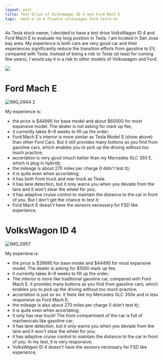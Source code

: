 ```yaml
---
layout: post
title: Test Drive of VolksWagan ID 4 and Ford Mach E
tags:  mach-e id-4 finance volkswagon ford tesla ev
---
```

As Tesla stock owner, I decided to have a test drive VolksWagon ID 4 and Ford Mach E to evaluate my long position in Tesla. I am located in San Jose bay area. My experience is both cars are very good car and their experiences significantly reduce the transition efforts from gaosline to EV, compared with Tesla. Instead of being a risk to Tesla (at least for coming few years), I would say it is a risk to other models of Volkswagon and Ford. 

![](https://raw.githubusercontent.com/zhangtemplar/zhangtemplar.github.io/master/uPic/2021_03_31_23_14_54_2021_03_31_23_14_50_2012-tesla-model-s-interior.jpg)

# Ford Mach E

![IMG_0944 2](https://raw.githubusercontent.com/zhangtemplar/zhangtemplar.github.io/master/uPic/2021_03_31_23_13_56_IMG_0944%202.jpg)

My experience is:

- the price is $44995 for base model and about $60000 for most expansive model. The dealer is not asking for mark up fee;
- it currently takes 8~9 weeks to fill up the order;
- Ford Mach E's interior is more similar as Tesla Model S (show above) than other Ford Cars. But it still provides many buttons as you find from gasoline cars, which enables you to pick up the driving without too much practice;
- accerlation is very good (much better than my Mercedes GLC 350 E, which is plug in hybrid);
- the mileage is about 270 miles per charge (I didn't test it);
- it is quite even when accerlating;
- it has both front truck and rear truck as Tesla.
- it has lane detection, but it only warns you when you deviate from the lane and it won't stear the wheel for you;
- it has adaptive cruise control to maintain the distance to the car in front of you. But I don't get the chance to test it;
- Ford Mach E doesn't have the sensors necessary for FSD like experience;

# VolksWagon ID 4

![IMG_0957](https://raw.githubusercontent.com/zhangtemplar/zhangtemplar.github.io/master/uPic/2021_03_31_23_13_18_IMG_0957.jpg)

My experiene is:

- the price is $39995 for base model and $44495 for most expansive model. The dealer is asking for $1500 mark up fee;
- it currently takes 8~9 weeks to fill up the order;
- The interior is more like traditional gaosline car, compared with Ford Mach E. it provides many buttons as you find from gasoline cars, which enables you to pick up the driving without too much practice;
- accerlation is just so so. It feels like my Mercedes GLC 350e and is less responsive as Ford Mach E;
- the mileage is also about 270 miles per charge (I didn't test it);
- it is quite even when accerlating;
- it only has rear truck! The front compartment of the car is full of machenicals like gasoline car;
- it has lane detection, but it only warns you when you deviate from the lane and it won't stear the wheel for you;
- it has adaptive cruise control to maintain the distance to the car in front of you. In my test, it is very responsive;
- VolksWagon ID 4 doesn't have the sensors necessary for FSD like experience;
